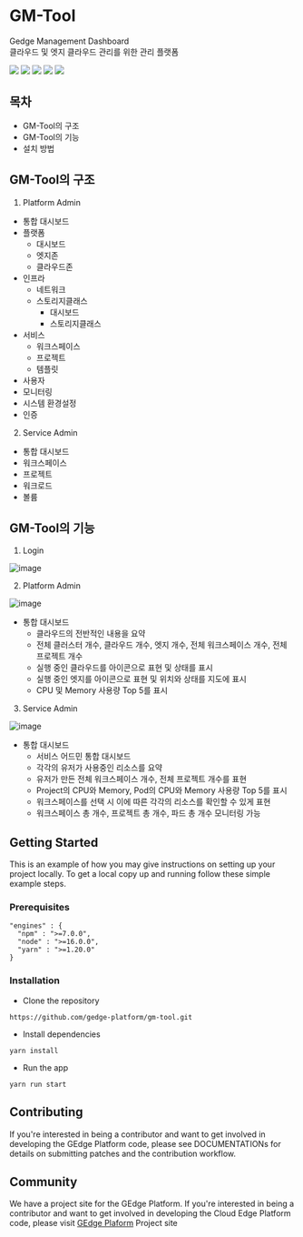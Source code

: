# GM-Tool

Gedge Management Dashboard \
클라우드 및 엣지 클라우드 관리를 위한 관리 플랫폼

<img src="https://img.shields.io/badge/React-61DAFB?style=flat-square&logo=React&logoColor=white"/> <img src="https://img.shields.io/badge/HTML5-E34F26?style=flat-square&logo=HTML5&logoColor=white"/> <img src="https://img.shields.io/badge/CSS3-1572B6?style=flat-square&logo=CSS3&logoColor=white"/> <img src="https://img.shields.io/badge/Node.js-339933?style=flat-square&logo=Node.js&logoColor=white"/> <img src="https://img.shields.io/badge/npm-CB3837?style=flat-square&logo=npm&logoColor=white"/>

## 목차

- GM-Tool의 구조
- GM-Tool의 기능
- 설치 방법

## GM-Tool의 구조

1. Platform Admin

- 통합 대시보드
- 플랫폼
  - 대시보드
  - 엣지존
  - 클라우드존
- 인프라
  - 네트워크
  - 스토리지클래스
    - 대시보드
    - 스토리지클래스
- 서비스
  - 워크스페이스
  - 프로젝트
  - 템플릿
- 사용자
- 모니터링
- 시스템 환경설정
- 인증

2. Service Admin

- 통합 대시보드
- 워크스페이스
- 프로젝트
- 워크로드
- 볼륨

## GM-Tool의 기능

1. Login

![image](https://user-images.githubusercontent.com/96764768/187580059-e72428b8-8f96-48c1-96fb-794814a891bd.png)

2. Platform Admin

![image](https://user-images.githubusercontent.com/78454597/226242173-9d0ed621-c0d8-4e94-97ef-380c7b9538a7.png)

- 통합 대시보드
  - 클라우드의 전반적인 내용을 요약
  - 전체 클러스터 개수, 클라우드 개수, 엣지 개수, 전체 워크스페이스 개수, 전체 프로젝트 개수
  - 실행 중인 클라우드를 아이콘으로 표현 및 상태를 표시
  - 실행 중인 엣지를 아이콘으로 표현 및 위치와 상태를 지도에 표시
  - CPU 및 Memory 사용량 Top 5를 표시

3. Service Admin

![image](https://user-images.githubusercontent.com/96764768/187577884-9bfc49ab-9eb9-4362-a141-8e72caf9b117.png)

- 통합 대시보드
  - 서비스 어드민 통합 대시보드
  - 각각의 유저가 사용중인 리소스를 요약
  - 유저가 만든 전체 워크스페이스 개수, 전체 프로젝트 개수를 표현
  - Project의 CPU와 Memory, Pod의 CPU와 Memory 사용량 Top 5를 표시
  - 워크스페이스를 선택 시 이에 따른 각각의 리소스를 확인할 수 있게 표현
  - 워크스페이스 총 개수, 프로젝트 총 개수, 파드 총 개수 모니터링 가능

## Getting Started

This is an example of how you may give instructions on setting up your project locally. To get a local copy up and running follow these simple example steps.

### Prerequisites

```
"engines" : {
  "npm" : ">=7.0.0",
  "node" : ">=16.0.0",
  "yarn" : ">=1.20.0"
}
```

### Installation

- Clone the repository

```
https://github.com/gedge-platform/gm-tool.git
```

- Install dependencies

```
yarn install
```

- Run the app

```
yarn run start
```

## Contributing

If you're interested in being a contributor and want to get involved in developing the GEdge Platform code, please see DOCUMENTATIONs for details on submitting patches and the contribution workflow.

## Community

We have a project site for the GEdge Platform. If you're interested in being a contributor and want to get involved in developing the Cloud Edge Platform code, please visit <a href="https://gedge-platform.github.io/">GEdge Plaform</a> Project site
